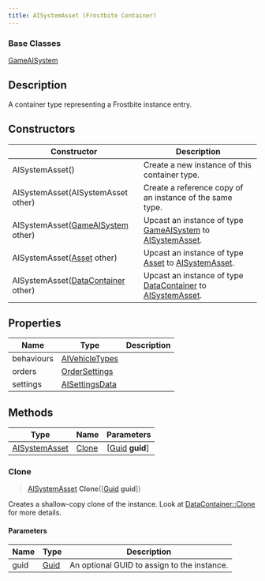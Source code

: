 ```yaml
---
title: AISystemAsset (Frostbite Container)
---
```

### Base Classes

[GameAISystem](GameAISystem)

## Description

A container type representing a Frostbite instance entry.

## Constructors

| Constructor                                                              | Description                                                                                                       |
| ------------------------------------------------------------------------ | ----------------------------------------------------------------------------------------------------------------- |
| AISystemAsset()                                                          | Create a new instance of this container type.                                                                     |
| AISystemAsset(AISystemAsset other)                                       | Create a reference copy of an instance of the same type.                                                          |
| AISystemAsset([GameAISystem](GameAISystem) other)                        | Upcast an instance of type [GameAISystem](GameAISystem) to [AISystemAsset](AISystemAsset).                        |
| AISystemAsset([Asset](Asset) other)                                      | Upcast an instance of type [Asset](Asset) to [AISystemAsset](AISystemAsset).                                      |
| AISystemAsset([DataContainer](/vext/ref/cls/shr/datacontainer) other) | Upcast an instance of type [DataContainer](/vext/ref/cls/shr/datacontainer) to [AISystemAsset](AISystemAsset). |

## Properties

| Name       | Type                             | Description |
| ---------- | -------------------------------- | ----------- |
| behaviours | [AIVehicleTypes](AIVehicleTypes) |             |
| orders     | [OrderSettings](OrderSettings)   |             |
| settings   | [AISettingsData](AISettingsData) |             |

## Methods

| Type                           | Name            | Parameters                                     |
| ------------------------------ | --------------- | ---------------------------------------------- |
| [AISystemAsset](AISystemAsset) | [Clone](#clone) | \[[Guid](/vext/ref/cls/shr/guid) **guid**\] |

### Clone

> [AISystemAsset](AISystemAsset) **Clone**(\[[Guid](/vext/ref/cls/shr/guid) **guid**\])

Creates a shallow-copy clone of the instance. Look at [DataContainer::Clone](/vext/ref/cls/shr/datacontainer#clone) for more details.

#### Parameters

| Name | Type         | Description                                 |
| ---- | ------------ | ------------------------------------------- |
| guid | [Guid](Guid) | An optional GUID to assign to the instance. |
